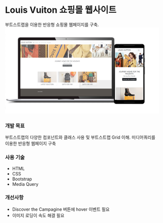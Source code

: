# Louis Vuiton 쇼핑몰 웹사이트 
부트스트랩을 이용한 반응형 쇼핑몰 웹페이지를 구축. 
![Louis Vuitton Screenshot](https://github.com/secgyu/LOUIS-VUITTON/blob/main/LOUIS%20VUITTON.png)

### 개발 목표
부트스트랩의 다양한 컴포넌트와 클래스 사용 및 부트스트랩 Grid 이해. 미디어쿼리를 이용한 반응형 웹페이지 구축

### 사용 기술
* HTML
* CSS
* Bootstrap
* Media Query

### 개선사항
* Discover the Campagine 버튼에 hover 이벤트 필요
* 이미지 로딩이 속도 해결 필요
